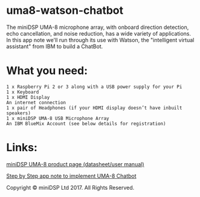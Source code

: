 # uma8-watson-chatbot
The miniDSP UMA-8 microphone array, with onboard direction detection, echo cancellation, and noise reduction, has a wide variety of applications. In this app note we'll run through its use with Watson, the "intelligent virtual assistant" from IBM to build a ChatBot.

# What you need:

    1 x Raspberry Pi 2 or 3 along with a USB power supply for your Pi
    1 x Keyboard
    1 x HDMI Display
    An internet connection
    1 x pair of Headphones (if your HDMI display doesn’t have inbuilt speakers)
    1 x miniDSP UMA-8 USB Microphone Array
    An IBM BlueMix Account (see below details for registration)

# Links:
[miniDSP UMA-8 product page (datasheet/user manual)](https://www.minidsp.com/products/usb-audio-interface/uma-8-microphone-array)

[Step by Step app note to implement UMA-8 Chatbot](https://www.minidsp.com/applications/usb-mic-array/uma-8-ibm-watson-chatbot)

Copyright © miniDSP Ltd 2017. All Rights Reserved.

